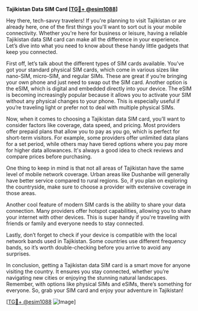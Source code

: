 **Tajikistan Data SIM Card [[TG💪+ @esim1088](https://t.me/s/esim1088)]**

Hey there, tech-savvy travelers! If you're planning to visit Tajikistan or are already here, one of the first things you'll want to sort out is your mobile connectivity. Whether you're here for business or leisure, having a reliable Tajikistan data SIM card can make all the difference in your experience. Let’s dive into what you need to know about these handy little gadgets that keep you connected.

First off, let’s talk about the different types of SIM cards available. You’ve got your standard physical SIM cards, which come in various sizes like nano-SIM, micro-SIM, and regular SIMs. These are great if you’re bringing your own phone and just need to swap out the SIM card. Another option is the eSIM, which is digital and embedded directly into your device. The eSIM is becoming increasingly popular because it allows you to activate your SIM without any physical changes to your phone. This is especially useful if you’re traveling light or prefer not to deal with multiple physical SIMs.

Now, when it comes to choosing a Tajikistan data SIM card, you’ll want to consider factors like coverage, data speed, and pricing. Most providers offer prepaid plans that allow you to pay as you go, which is perfect for short-term visitors. For example, some providers offer unlimited data plans for a set period, while others may have tiered options where you pay more for higher data allowances. It's always a good idea to check reviews and compare prices before purchasing.

One thing to keep in mind is that not all areas of Tajikistan have the same level of mobile network coverage. Urban areas like Dushanbe will generally have better service compared to rural regions. So, if you plan on exploring the countryside, make sure to choose a provider with extensive coverage in those areas.

Another cool feature of modern SIM cards is the ability to share your data connection. Many providers offer hotspot capabilities, allowing you to share your internet with other devices. This is super handy if you're traveling with friends or family and everyone needs to stay connected.

Lastly, don’t forget to check if your device is compatible with the local network bands used in Tajikistan. Some countries use different frequency bands, so it’s worth double-checking before you arrive to avoid any surprises.

In conclusion, getting a Tajikistan data SIM card is a smart move for anyone visiting the country. It ensures you stay connected, whether you’re navigating new cities or enjoying the stunning natural landscapes. Remember, with options like physical SIMs and eSIMs, there’s something for everyone. So, grab your SIM card and enjoy your adventure in Tajikistan!

[[TG💪+ @esim1088](https://t.me/s/esim1088) ![Image](https://i.postimg.cc/Y0z9fWf4/image.png)]